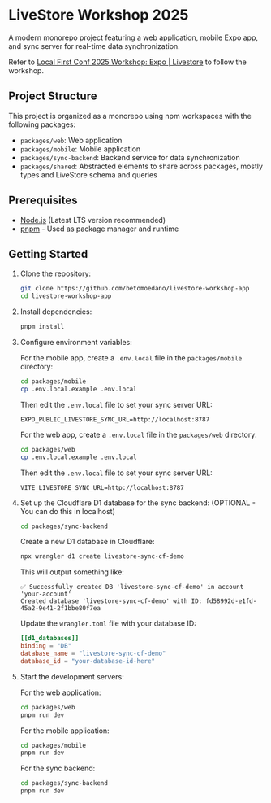 # LiveStore Workshop 2025

A modern monorepo project featuring a web application, mobile Expo app, and sync server for real-time data synchronization.

Refer to [Local First Conf 2025 Workshop: Expo | Livestore](https://github.com/keith-kurak/expo-local-first-conf-2025-lessons/tree/main) to follow the workshop.

## Project Structure

This project is organized as a monorepo using npm workspaces with the following packages:

- `packages/web`: Web application
- `packages/mobile`: Mobile application
- `packages/sync-backend`: Backend service for data synchronization
- `packages/shared`: Abstracted elements to share across packages, mostly types and LiveStore schema and queries

## Prerequisites

- [Node.js](https://nodejs.org/) (Latest LTS version recommended)
- [pnpm](https://pnpm.io/) - Used as package manager and runtime

## Getting Started

1. Clone the repository:

   ```bash
   git clone https://github.com/betomoedano/livestore-workshop-app
   cd livestore-workshop-app
   ```

2. Install dependencies:

   ```bash
   pnpm install
   ```

3. Configure environment variables:

   For the mobile app, create a `.env.local` file in the `packages/mobile` directory:

   ```bash
   cd packages/mobile
   cp .env.local.example .env.local
   ```

   Then edit the `.env.local` file to set your sync server URL:

   ```
   EXPO_PUBLIC_LIVESTORE_SYNC_URL=http://localhost:8787
   ```

   For the web app, create a `.env.local` file in the `packages/web` directory:

   ```bash
   cd packages/web
   cp .env.local.example .env.local
   ```

   Then edit the `.env.local` file to set your sync server URL:

   ```
   VITE_LIVESTORE_SYNC_URL=http://localhost:8787
   ```

4. Set up the Cloudflare D1 database for the sync backend: (OPTIONAL - You can do this in localhost)

   ```bash
   cd packages/sync-backend
   ```

   Create a new D1 database in Cloudflare:

   ```bash
   npx wrangler d1 create livestore-sync-cf-demo
   ```

   This will output something like:

   ```
   ✅ Successfully created DB 'livestore-sync-cf-demo' in account 'your-account'
   Created database 'livestore-sync-cf-demo' with ID: fd58992d-e1fd-45a2-9e41-2f1bbe80f7ea
   ```

   Update the `wrangler.toml` file with your database ID:

   ```toml
   [[d1_databases]]
   binding = "DB"
   database_name = "livestore-sync-cf-demo"
   database_id = "your-database-id-here"
   ```

5. Start the development servers:

   For the web application:

   ```bash
   cd packages/web
   pnpm run dev
   ```

   For the mobile application:

   ```bash
   cd packages/mobile
   pnpm run dev
   ```

   For the sync backend:

   ```bash
   cd packages/sync-backend
   pnpm run dev
   ```
